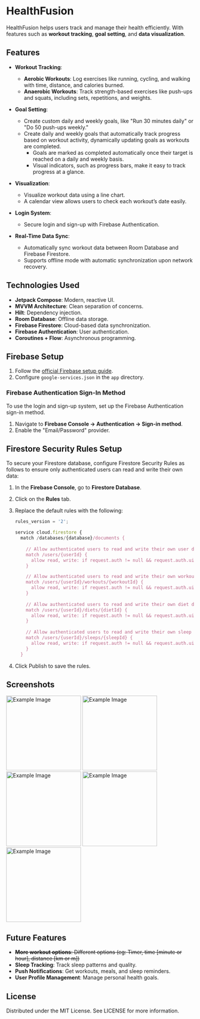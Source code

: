# HealthFusion

HealthFusion helps users track and manage their health efficiently. With features such as **workout tracking**, **goal setting**, and **data visualization**.

## Features

- **Workout Tracking**:
  - **Aerobic Workouts**: Log exercises like running, cycling, and walking with time, distance, and calories burned.
  - **Anaerobic Workouts**: Track strength-based exercises like push-ups and squats, including sets, repetitions, and weights.

- **Goal Setting**:
  - Create custom daily and weekly goals, like "Run 30 minutes daily" or "Do 50 push-ups weekly."
  - Create daily and weekly goals that automatically track progress based on workout activity, dynamically updating goals as workouts are completed.
    - Goals are marked as completed automatically once their target is reached on a daily and weekly basis.
    - Visual indicators, such as progress bars, make it easy to track progress at a glance.

- **Visualization**:
  - Visualize workout data using a line chart.
  - A calendar view allows users to check each workout’s date easily.

- **Login System**:
  - Secure login and sign-up with Firebase Authentication.

- **Real-Time Data Sync**:
  - Automatically sync workout data between Room Database and Firebase Firestore.
  - Supports offline mode with automatic synchronization upon network recovery.
    
## Technologies Used

- **Jetpack Compose**: Modern, reactive UI.
- **MVVM Architecture**: Clean separation of concerns.
- **Hilt**: Dependency injection.
- **Room Database**: Offline data storage.
- **Firebase Firestore**: Cloud-based data synchronization.
- **Firebase Authentication**: User authentication.
- **Coroutines + Flow**: Asynchronous programming.

## Firebase Setup

1. Follow the [official Firebase setup guide](https://firebase.google.com/docs/android/setup).
2. Configure `google-services.json` in the `app` directory.

### Firebase Authentication Sign-In Method

To use the login and sign-up system, set up the Firebase Authentication sign-in method.

1. Navigate to **Firebase Console → Authentication → Sign-in method**.
2. Enable the "Email/Password" provider.

## Firestore Security Rules Setup

To secure your Firestore database, configure Firestore Security Rules as follows to ensure only authenticated users can read and write their own data:

1. In the **Firebase Console**, go to **Firestore Database**.
2. Click on the **Rules** tab.
3. Replace the default rules with the following:

   ```javascript
   rules_version = '2';

   service cloud.firestore {
     match /databases/{database}/documents {
       
       // Allow authenticated users to read and write their own user document
       match /users/{userId} {
         allow read, write: if request.auth != null && request.auth.uid == userId;
       }

       // Allow authenticated users to read and write their own workout documents
       match /users/{userId}/workouts/{workoutId} {
         allow read, write: if request.auth != null && request.auth.uid == userId;
       }
       
       // Allow authenticated users to read and write their own diet documents
       match /users/{userId}/diets/{dietId} {
         allow read, write: if request.auth != null && request.auth.uid == userId;
       }
       
       // Allow authenticated users to read and write their own sleep documents
       match /users/{userId}/sleeps/{sleepId} {
         allow read, write: if request.auth != null && request.auth.uid == userId;
       }
     }
4. Click Publish to save the rules.

## Screenshots
<img src="./image/image1.png" alt="Example Image" width="200"/> <img src="./image/image2.png" alt="Example Image" width="200"/> <img src="./image/image5.png" alt="Example Image" width="200"/> <img src="./image/image3.png" alt="Example Image" width="200"/> <img src="./image/image6.png" alt="Example Image" width="200"/>


## Future Features
- ~~**More workout options**: Different options (eg: Timer, time [minute or hour], distance [km or m])~~
- **Sleep Tracking**: Track sleep patterns and quality.
- **Push Notifications**: Get workouts, meals, and sleep reminders.
- **User Profile Management**: Manage personal health goals.

## License
Distributed under the MIT License. See LICENSE for more information.
   
